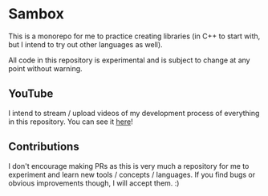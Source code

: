 # Sambox

This is a monorepo for me to practice creating libraries (in C++ to start with, but I intend to try out other languages as well).

All code in this repository is experimental and is subject to change at any point without warning.

## YouTube

I intend to stream / upload videos of my development process of everything in this repository. You can see it [here](https://www.youtube.com/@samgiz)!

## Contributions

I don't encourage making PRs as this is very much a repository for me to experiment and learn new tools / concepts / languages. If you find bugs or obvious improvements though, I will accept them. :)
